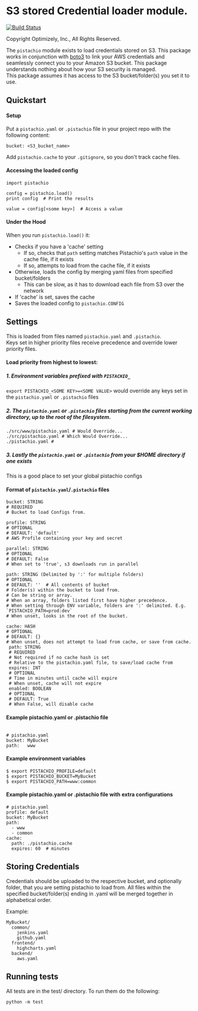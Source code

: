 S3 stored Credential loader module.
================
[![Build Status](https://travis-ci.org/optimizely/pistachio.svg?branch=master)](https://travis-ci.org/optimizely/pistachio)

Copyright Optimizely, Inc., All Rights Reserved.

The `pistachio` module exists to load credentials stored on S3.
This package works in conjunction with [boto3](https://github.com/boto/boto3) to link your AWS credentials 
and seamlessly connect you to your Amazon S3 bucket.
This package understands nothing about how your S3 security is managed.  
This package assumes it has access to the S3 bucket/folder(s) you set it to use.

## Quickstart

#### Setup
Put a `pistachio.yaml` or `.pistachio` file in your project repo with the following content:
```
bucket: <S3_bucket_name>
```
Add `pistachio.cache` to your `.gitignore`, so you don't track cache files.

#### Accessing the loaded config
```
import pistachio

config = pistachio.load()
print config  # Print the results

value = config[<some key>]  # Access a value
```

#### Under the Hood
When you run `pistachio.load()` it:  
- Checks if you have a 'cache' setting
  - If so, checks that `path` setting matches Pistachio's `path` value in the cache file, if it exists
  - If so, attempts to load from the cache file, if it exists
- Otherwise, loads the config by merging yaml files from specified bucket/folders
  - This can be slow, as it has to download each file from S3 over the network
- If 'cache' is set, saves the cache
- Saves the loaded config to `pistachio.CONFIG`

## Settings
This is loaded from files named `pistachio.yaml` and `.pistachio`.  
Keys set in higher priority files receive precedence and override lower priority files.

#### Load priority from highest to lowest:

##### 1. Environment variables prefixed with `PISTACHIO_`

`export PISTACHIO_<SOME KEY>=<SOME VALUE>` would override any keys set in the `pistachio.yaml` or `.pistachio` files

##### 2. The `pistachio.yaml` or `.pistachio` files starting from the current working directory, up to the root of the filesystem.

```
./src/www/pistachio.yaml # Would Override...
./src/pistachio.yaml # Which Would Override...
./pistachio.yaml # 
```

##### 3. Lastly the `pistachio.yaml` or `.pistachio` from your $HOME directory if one exists

This is a good place to set your global pistachio configs

#### Format of `pistachio.yaml`/`.pistachio` files

```
bucket: STRING
# REQUIRED
# Bucket to load Configs from.
```
```
profile: STRING 
# OPTIONAL
# DEFAULT: 'default'
# AWS Profile containing your key and secret
```
```
parallel: STRING
# OPTIONAL
# DEFAULT: False
# When set to 'true', s3 downloads run in parallel
```
```
path: STRING (Delimited by ':' for multiple folders)
# OPTIONAL
# DEFAULT: ''  # All contents of bucket
# Folder(s) within the bucket to load from.
# Can be string or array.  
# When an array, folders listed first have higher precedence.
# When setting through ENV variable, folders are ':' delimited. E.g. `PISTACHIO_PATH=prod:dev`
# When unset, looks in the root of the bucket.
```
```
cache: HASH
# OPTIONAL
# DEFAULT: {}
# When unset, does not attempt to load from cache, or save from cache.
 path: STRING
 # REQUIRED
 # Not required if no cache hash is set
 # Relative to the pistachio.yaml file, to save/load cache from
 expires: INT
 # OPTIONAL
 # Time in minutes until cache will expire
 # When unset, cache will not expire
 enabled: BOOLEAN
 # OPTIONAL
 # DEFAULT: True
 # When False, will disable cache
```

#### Example pistachio.yaml or .pistachio file
```

# pistachio.yaml
bucket: MyBucket
path:   www
```

#### Example environment variables
```
$ export PISTACHIO_PROFILE=default
$ export PISTACHIO_BUCKET=MyBucket
$ export PISTACHIO_PATH=www:common
```

#### Example pistachio.yaml or .pistachio file with extra configurations
```
# pistachio.yaml
profile: default
bucket: MyBucket
path:
  - www
  - common
cache: 
  path: ./pistachio.cache
  expires: 60  # minutes
```

## Storing Credentials
Credentials should be uploaded to the respective bucket, and optionally folder, that you are setting pistachio to load from. All files within the specified bucket/folder(s) ending in .yaml will be merged together in alphabetical order.

Example:
```
MyBucket/
  common/
    jenkins.yaml
    github.yaml
  frontend/
    highcharts.yaml
  backend/
    aws.yaml
```    

## Running tests
All tests are in the test/ directory. To run them do the following:

```
python -m test
```
